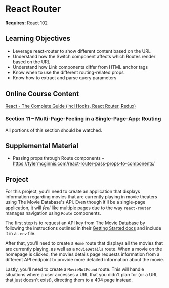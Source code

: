 # React Router

**Requires:** React 102

## Learning Objectives
* Leverage react-router to show different content based on the URL
* Understand how the Switch component affects which Routes render based on the URL
* Understand how Link components differ from HTML anchor tags
* Know when to use the different routing-related props
* Know how to extract and parse query parameters

## Online Course Content
[React - The Complete Guide (incl Hooks, React Router, Redux)](https://redventures.udemy.com/react-the-complete-guide-incl-redux/)

### Section 11 – Multi-Page-Feeling in a Single-Page-App: Routing
All portions of this section should be watched.

## Supplemental Material
* Passing props through Route components – https://tylermcginnis.com/react-router-pass-props-to-components/

## Project
For this project, you'll need to create an application that displays information regarding movies that are currently playing in movie theaters using The Movie Database's API. Even though it'll be a single-page application, it will *feel* like multiple pages due to the way `react-router` manages navigation using `Route` components.

The first step is to request an API key from The Movie Database by following the instructions outlined in their [Getting Started docs](https://developers.themoviedb.org/3/getting-started/introduction) and include it in a `.env` file.

After that, you'll need to create a `Home` route that displays all the movies that are currently playing, as well as a `MovieDetails` route. When a movie on the homepage is clicked, the movies details page requests information from a different API endpoint to provide more detailed information about the movie.

Lastly, you'll need to create a `MovieNotFound` route. This will handle situations where a user accesses a URL that you didn't plan for (or a URL that just doesn't exist), directing them to a 404 page instead.